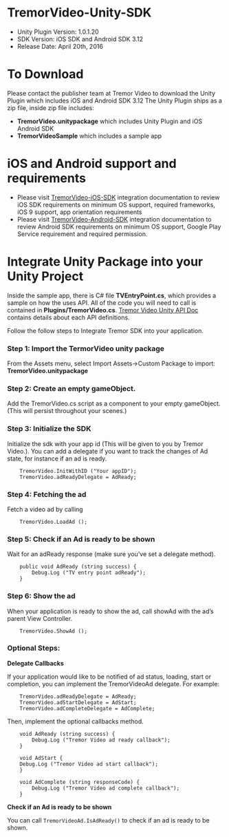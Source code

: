 # TremorVideo-Unity-SDK
- Unity Plugin Version: 1.0.1.20
- SDK Version: iOS SDK and Android SDK 3.12
- Release Date: April 20th, 2016 

# To Download
Please contact the publisher team at Tremor Video to download the Unity Plugin which includes iOS and Android SDK 3.12
The Unity Plugin ships as a zip file, inside zip file includes:
- **TremorVideo.unitypackage** which includes Unity Plugin and iOS Android SDK
- **TremorVideoSample** which includes a sample app
 
# iOS and Android support and requirements
- Please visit [TremorVideo-iOS-SDK](https://github.com/TremorVideoMobile/TremorVideo-iOS-SDK) integration documentation to review iOS SDK requirements on minimum OS support, required frameworks, iOS 9 support, app orientation requirements
- Please visit [TremorVideo-Android-SDK](https://github.com/TremorVideoMobile/TremorVideo-Android-SDK) integration documentation to review Android SDK requirements on minimum OS support, Google Play Service requirement and required permission.

# Integrate Unity Package into your Unity Project
Inside the sample app, there is C# file **TVEntryPoint.cs**, which provides a sample on how the uses API. All of the code you will need to call is contained in **Plugins/TremorVideo.cs**. [Tremor Video Unity API Doc](http://tremorvideomobile.github.io/unity/TremorVideoUnityPlugin.htm) contains details about each API definitions.

Follow the follow steps to Integrate Tremor SDK into your application. 

### Step 1: Import the TermorVideo unity package
From the Assets menu, select Import Assets->Custom Package to import: **TremorVideo.unitypackage**

### Step 2: Create an empty gameObject. 
Add the TremorVideo.cs script as a component to your empty gameObject. (This will persist throughout your scenes.)

### Step 3: Initialize the SDK 
Initialize the sdk with your app id (This will be given to you by Tremor Video.). You can add a delegate if you want to track the changes of Ad state, for instance if an ad is ready.
```
    TremorVideo.InitWithID ("Your appID");
    TremorVideo.adReadyDelegate = AdReady;
```

### Step 4: Fetching the ad
Fetch a video ad by calling
```
    TremorVideo.LoadAd ();
```

### Step 5: Check if an Ad is ready to be shown
Wait for an adReady response (make sure you’ve set a delegate method).
```
    public void AdReady (string success) {
        Debug.Log ("TV entry point adReady");
    }

```

### Step 6: Show the ad
When your application is ready to show the ad, call showAd with the ad’s parent View Controller. 
```
    TremorVideo.ShowAd ();
```

### Optional Steps:
**Delegate Callbacks**

If your application would like to be notified of ad status, loading, start or completion, you can implement the TremorVideoAd delegate. For example:
```
    TremorVideo.adReadyDelegate = AdReady;
    TremorVideo.adStartDelegate = AdStart;
    TremorVideo.adCompleteDelegate = AdComplete;
```

Then, implement the optional callbacks method.
```
    void AdReady (string success) {
        Debug.Log ("Tremor Video ad ready callback");
    }

    void AdStart {
	Debug.Log ("Tremor Video ad start callback");
    }

    void AdComplete (string responseCode) { 
        Debug.Log ("Tremor Video ad complete callback");
    }
```
**Check if an Ad is ready to be shown**

You can call `TremorVideoAd.IsAdReady()` to check if an ad is ready to be shown. 
